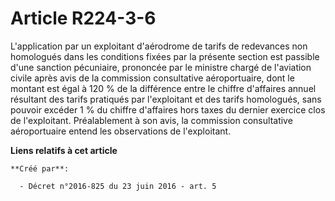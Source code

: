 # Article R224-3-6

L'application  par un exploitant d'aérodrome de tarifs de redevances non homologués  dans les conditions fixées par la
présente section est passible d'une  sanction pécuniaire, prononcée par le ministre chargé de l'aviation  civile après avis
de la commission consultative aéroportuaire, dont le  montant est égal à 120 % de la différence entre le chiffre d'affaires
annuel résultant des tarifs pratiqués par l'exploitant et des tarifs  homologués, sans pouvoir excéder 1 % du chiffre
d'affaires hors taxes du  dernier exercice clos de l'exploitant. Préalablement à son avis, la  commission consultative
aéroportuaire entend les observations de  l'exploitant.

**Liens relatifs à cet article**

	**Créé par**:

	  - Décret n°2016-825 du 23 juin 2016 - art. 5
